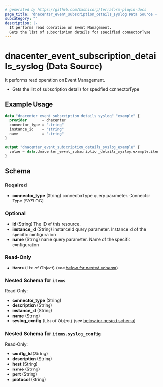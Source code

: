 ```yaml
---
# generated by https://github.com/hashicorp/terraform-plugin-docs
page_title: "dnacenter_event_subscription_details_syslog Data Source - terraform-provider-dnacenter"
subcategory: ""
description: |-
  It performs read operation on Event Management.
  Gets the list of subscription details for specified connectorType
---
```


# dnacenter_event_subscription_details_syslog (Data Source)

It performs read operation on Event Management.

- Gets the list of subscription details for specified connectorType

## Example Usage

```terraform
data "dnacenter_event_subscription_details_syslog" "example" {
  provider       = dnacenter
  connector_type = "string"
  instance_id    = "string"
  name           = "string"
}

output "dnacenter_event_subscription_details_syslog_example" {
  value = data.dnacenter_event_subscription_details_syslog.example.items
}
```

<!-- schema generated by tfplugindocs -->
## Schema

### Required

- **connector_type** (String) connectorType query parameter. Connector Type [SYSLOG]

### Optional

- **id** (String) The ID of this resource.
- **instance_id** (String) instanceId query parameter. Instance Id of the specific configuration
- **name** (String) name query parameter. Name of the specific configuration

### Read-Only

- **items** (List of Object) (see [below for nested schema](#nestedatt--items))

<a id="nestedatt--items"></a>
### Nested Schema for `items`

Read-Only:

- **connector_type** (String)
- **description** (String)
- **instance_id** (String)
- **name** (String)
- **syslog_config** (List of Object) (see [below for nested schema](#nestedobjatt--items--syslog_config))

<a id="nestedobjatt--items--syslog_config"></a>
### Nested Schema for `items.syslog_config`

Read-Only:

- **config_id** (String)
- **description** (String)
- **host** (String)
- **name** (String)
- **port** (String)
- **protocol** (String)



